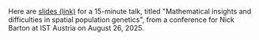 Here are [slides (link)](https://petrelharp.github.io/barton-2025/barton-2025.slides.html)
for a 15-minute talk, titled "Mathematical insights and difficulties in spatial population genetics",
from a conference for Nick Barton at IST Austria on August 26, 2025.
